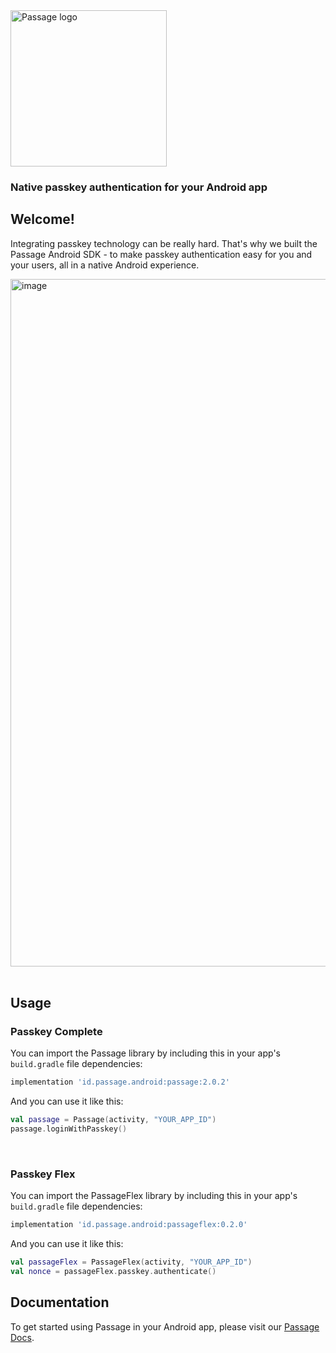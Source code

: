 <img src="https://storage.googleapis.com/passage-docs/passage-logo-gradient.svg" alt="Passage logo" style="width:250px;"/>

### Native passkey authentication for your Android app
## Welcome!
Integrating passkey technology can be really hard. That's why we built the Passage Android SDK - to make passkey authentication easy for you and your users, all in a native Android experience.

<img width="700" height="1100" alt="image" src="https://github.com/user-attachments/assets/674fd6e6-0330-42e2-b467-eada7709f509">

<br>
<br>

## Usage

### Passkey Complete

You can import the Passage library by including this in your app's `build.gradle` file dependencies:
```gradle
implementation 'id.passage.android:passage:2.0.2'
```

And you can use it like this:
```kotlin
val passage = Passage(activity, "YOUR_APP_ID")
passage.loginWithPasskey()
```
<br>

### Passkey Flex

You can import the PassageFlex library by including this in your app's `build.gradle` file dependencies:
```gradle
implementation 'id.passage.android:passageflex:0.2.0'
```

And you can use it like this:
```kotlin
val passageFlex = PassageFlex(activity, "YOUR_APP_ID")
val nonce = passageFlex.passkey.authenticate()
```
<!--
<br>

### Authentikit

You can import the Authentikit library by including this in your app's `build.gradle` file dependencies:
```gradle
implementation 'id.passage.android:authentikit:0.1.0'
```

And you can use it like this:
```kotlin
val authentikit = Authentikit(this, "YOUR_CLIENT_SIDE_KEY")
authentikit.passkey.evaluateReadiness()
```
-->

## Documentation
To get started using Passage in your Android app, please visit our [Passage Docs](https://docs.passage.id/complete/android/add-passage).
